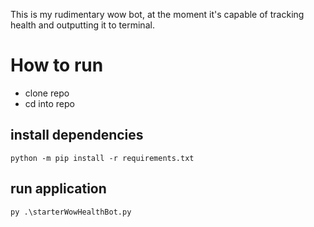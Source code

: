 This is my rudimentary wow bot, at the moment it's capable of tracking health and outputting it to terminal.

# How to run
- clone repo
- cd into repo

## install dependencies
``` 
python -m pip install -r requirements.txt
```

## run application
``` 
py .\starterWowHealthBot.py
```